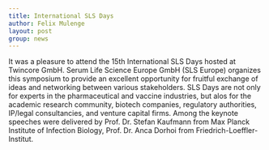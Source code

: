 ```yaml
---
title: International SLS Days
author: Felix Mulenge
layout: post
group: news
---
```


It was a pleasure to attend the 15th International SLS Days hosted at Twincore GmbH. Serum Life Science Europe GmbH (SLS Europe) organizes this symposium to provide an excellent opportunity for fruitful exchange of ideas and networking between various stakeholders. SLS Days are not only for experts in the pharmaceutical and vaccine industries, but alos for the academic research community, biotech companies, regulatory authorities, IP/legal consultancies, and venture capital firms. Among the keynote speeches were delivered by Prof. Dr. Stefan Kaufmann from Max Planck Institute of Infection Biology, Prof. Dr. Anca Dorhoi from Friedrich-Loeffler-Institut. <br>
